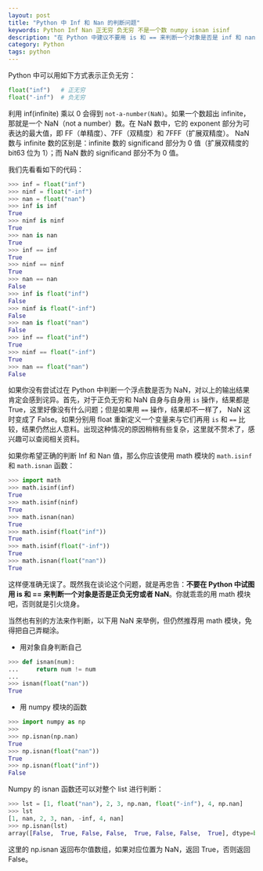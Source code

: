 ```yaml
---
layout: post
title: "Python 中 Inf 和 Nan 的判断问题"
keywords: Python Inf Nan 正无穷 负无穷 不是一个数 numpy isnan isinf
description: "在 Python 中建议不要用 is 和 == 来判断一个对象是否是 inf 和 nan"
category: Python
tags: python
---
```


Python 中可以用如下方式表示正负无穷：

```python
float("inf")   # 正无穷
float("-inf")  # 负无穷
```

利用 inf(infinite) 乘以 0 会得到 `not-a-number(NaN)`。如果一个数超出 infinite，那就是一个 NaN（not a number）数。在 NaN 数中，它的 exponent 部分为可表达的最大值，即 FF（单精度）、7FF（双精度）和 7FFF（扩展双精度）。 NaN 数与 infinite 数的区别是：infinite 数的 significand 部分为 0 值（扩展双精度的 bit63 位为 1）；而 NaN 数的 significand 部分不为 0 值。

我们先看看如下的代码：

```python
>>> inf = float("inf")
>>> ninf = float("-inf")
>>> nan = float("nan")
>>> inf is inf
True
>>> ninf is ninf
True
>>> nan is nan
True
>>> inf == inf
True
>>> ninf == ninf
True
>>> nan == nan
False
>>> inf is float("inf")
False
>>> ninf is float("-inf")
False
>>> nan is float("nan")
False
>>> inf == float("inf")
True
>>> ninf == float("-inf")
True
>>> nan == float("nan")
False
```

如果你没有尝试过在 Python 中判断一个浮点数是否为 NaN，对以上的输出结果肯定会感到诧异。首先，对于正负无穷和 NaN 自身与自身用 `is` 操作，结果都是 True，这里好像没有什么问题；但是如果用 `==` 操作，结果却不一样了， NaN 这时变成了 False。如果分别用 float 重新定义一个变量来与它们再用 `is` 和 `==` 比较，结果仍然出人意料。出现这种情况的原因稍稍有些复杂，这里就不赘术了，感兴趣可以查阅相关资料。

如果你希望正确的判断 Inf 和 Nan 值，那么你应该使用 math 模块的 `math.isinf` 和 `math.isnan` 函数：

```python
>>> import math
>>> math.isinf(inf)
True
>>> math.isinf(ninf)
True
>>> math.isnan(nan)
True
>>> math.isinf(float("inf"))
True
>>> math.isinf(float("-inf"))
True
>>> math.isnan(float("nan"))
True
```

这样便准确无误了。既然我在谈论这个问题，就是再忠告：**不要在 Python 中试图用 is 和 == 来判断一个对象是否是正负无穷或者 NaN**。你就乖乖的用 math 模块吧，否则就是引火烧身。

当然也有别的方法来作判断，以下用 NaN 来举例，但仍然推荐用 math 模块，免得把自己弄糊涂。

- 用对象自身判断自己

```python
>>> def isnan(num):
...     return num != num
...
>>> isnan(float("nan"))
True
```

- 用 numpy 模块的函数

```python
>>> import numpy as np
>>>
>>> np.isnan(np.nan)
True
>>> np.isnan(float("nan"))
True
>>> np.isnan(float("inf"))
False
```

Numpy 的 isnan 函数还可以对整个 list 进行判断：

```python
>>> lst = [1, float("nan"), 2, 3, np.nan, float("-inf"), 4, np.nan]
>>> lst
[1, nan, 2, 3, nan, -inf, 4, nan]
>>> np.isnan(lst)
array([False,  True, False, False,  True, False, False,  True], dtype=bool)
```

这里的 np.isnan 返回布尔值数组，如果对应位置为 NaN，返回 True，否则返回 False。
